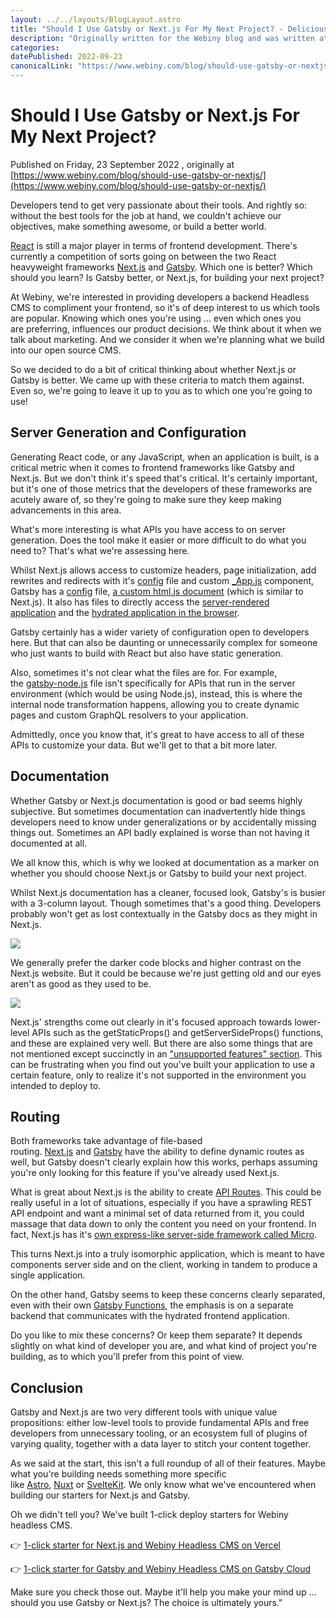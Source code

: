 ```yaml
---
layout: ../../layouts/BlogLayout.astro
title: "Should I Use Gatsby or Next.js For My Next Project? - Delicious Reverie"
description: "Originally written for the Webiny blog and was written at a time when Gatsby was experiencing a bit of a resurgence. By writing it, I was hoping to tap into this renewed interest and provide value by highlighting the differences and advantages to each tool."
categories:
datePublished: 2022-09-23
canonicalLink: "https://www.webiny.com/blog/should-use-gatsby-or-nextjs/
---
```

# Should I Use Gatsby or Next.js For My Next Project?

Published on Friday, 23 September 2022 , originally at [https://www.webiny.com/blog/should-use-gatsby-or-nextjs/](https://www.webiny.com/blog/should-use-gatsby-or-nextjs/)

Developers tend to get very passionate about their tools. And rightly so: without the best tools for the job at hand, we couldn't achieve our objectives, make something awesome, or build a better world.

[React](https://reactjs.org/) is still a major player in terms of frontend development. There's currently a competition of sorts going on between the two React heavyweight frameworks [Next.js](https://nextjs.org/) and [Gatsby](https://www.gatsbyjs.com/). Which one is better? Which should you learn? Is Gatsby better, or Next.js, for building your next project?

At Webiny, we're interested in providing developers a backend Headless CMS to compliment your frontend, so it's of deep interest to us which tools are popular. Knowing which ones you're using ... even which ones you are preferring, influences our product decisions. We think about it when we talk about marketing. And we consider it when we're planning what we build into our open source CMS.

So we decided to do a bit of critical thinking about whether Next.js or Gatsby is better. We came up with these criteria to match them against. Even so, we're going to leave it up to you as to which one you're going to use!

## Server Generation and Configuration

Generating React code, or any JavaScript, when an application is built, is a critical metric when it comes to frontend frameworks like Gatsby and Next.js. But we don't think it's speed that's critical. It's certainly important, but it's one of those metrics that the developers of these frameworks are acutely aware of, so they're going to make sure they keep making advancements in this area.

What's more interesting is what APIs you have access to on server generation. Does the tool make it easier or more difficult to do what you need to? That's what we're assessing here.

Whilst Next.js allows access to customize headers, page initialization, add rewrites and redirects with it's [config](https://nextjs.org/docs/api-reference/next.config.js/introduction) file and custom [\_App.js](https://nextjs.org/docs/advanced-features/custom-app) component, Gatsby has a [config](https://www.gatsbyjs.com/docs/reference/config-files/gatsby-config/) file, [a custom html.js document](https://www.gatsbyjs.com/docs/custom-html/) (which is similar to Next.js). It also has files to directly access the [server-rendered application](https://www.gatsbyjs.com/docs/recipes/pages-layouts/#project-structure) and the [hydrated application in the browser](https://www.gatsbyjs.com/docs/reference/config-files/gatsby-browser/).

Gatsby certainly has a wider variety of configuration open to developers here. But that can also be daunting or unnecessarily complex for someone who just wants to build with React but also have static generation.

Also, sometimes it's not clear what the files are for. For example, the [gatsby-node.js](https://www.gatsbyjs.com/docs/reference/config-files/gatsby-node/) file isn't specifically for APIs that run in the server environment (which would be using Node.js), instead, this is where the internal node transformation happens, allowing you to create dynamic pages and custom GraphQL resolvers to your application.

Admittedly, once you know that, it's great to have access to all of these APIs to customize your data. But we'll get to that a bit more later.

## Documentation

Whether Gatsby or Next.js documentation is good or bad seems highly subjective. But sometimes documentation can inadvertently hide things developers need to know under generalizations or by accidentally missing things out. Sometimes an API badly explained is worse than not having it documented at all.

We all know this, which is why we looked at documentation as a marker on whether you should choose Next.js or Gatsby to build your next project.

Whilst Next.js documentation has a cleaner, focused look, Gatsby's is busier with a 3-column layout. Though sometimes that's a good thing. Developers probably won't get as lost contextually in the Gatsby docs as they might in Next.js.

![](https://d13mv7x44wu31f.cloudfront.net/files/8lawfhqlz-gatsby-docs-site.png)

We generally prefer the darker code blocks and higher contrast on the Next.js website. But it could be because we're just getting old and our eyes aren't as good as they used to be.

![](https://d13mv7x44wu31f.cloudfront.net/files/8lawfhtvw-nextjs-docs-site.png)

Next.js' strengths come out clearly in it's focused approach towards lower-level APIs such as the getStaticProps() and getServerSideProps() functions, and these are explained very well. But there are also some things that are not mentioned except succinctly in an ["unsupported features" section](https://nextjs.org/docs/advanced-features/static-html-export#unsupported-features). This can be frustrating when you find out you've built your application to use a certain feature, only to realize it's not supported in the environment you intended to deploy to.

## Routing

Both frameworks take advantage of file-based routing. [Next.js](https://nextjs.org/docs/routing/dynamic-routes) and [Gatsby](https://www.gatsbyjs.com/docs/how-to/routing/creating-routes/#dynamic-and-authenticated-routing) have the ability to define dynamic routes as well, but Gatsby doesn't clearly explain how this works, perhaps assuming you're only looking for this feature if you've already used Next.js.

What is great about Next.js is the ability to create [API Routes](https://nextjs.org/docs/api-routes/introduction). This could be really useful in a lot of situations, especially if you have a sprawling REST API endpoint and want a minimal set of data returned from it, you could massage that data down to only the content you need on your frontend. In fact, Next.js has it's [own express-like server-side framework called Micro](https://github.com/vercel/micro).

This turns Next.js into a truly isomorphic application, which is meant to have components server side and on the client, working in tandem to produce a single application.

On the other hand, Gatsby seems to keep these concerns clearly separated, even with their own [Gatsby Functions](https://www.gatsbyjs.com/products/cloud/functions), the emphasis is on a separate backend that communicates with the hydrated frontend application.

Do you like to mix these concerns? Or keep them separate? It depends slightly on what kind of developer you are, and what kind of project you're building, as to which you'll prefer from this point of view.

## Conclusion

Gatsby and Next.js are two very different tools with unique value propositions: either low-level tools to provide fundamental APIs and free developers from unnecessary tooling, or an ecosystem full of plugins of varying quality, together with a data layer to stitch your content together.

As we said at the start, this isn't a full roundup of all of their features. Maybe what you're building needs something more specific like [Astro](https://astro.build/), [Nuxt](https://nuxtjs.org/) or [SvelteKit](https://kit.svelte.dev/). We only know what we've encountered when building our starters for Next.js and Gatsby.

Oh we didn't tell you? We've built 1-click deploy starters for Webiny headless CMS.

👉 [1-click starter for Next.js and Webiny Headless CMS on Vercel](https://github.com/webiny/nextjs-starter-webiny)

👉 [1-click starter for Gatsby and Webiny Headless CMS on Gatsby Cloud](https://www.gatsbyjs.com/dashboard/deploynow?url=https://github.com/webiny/gatsby-starter-webiny)

Make sure you check those out. Maybe it'll help you make your mind up ... should you use Gatsby or Next.js? The choice is ultimately yours."